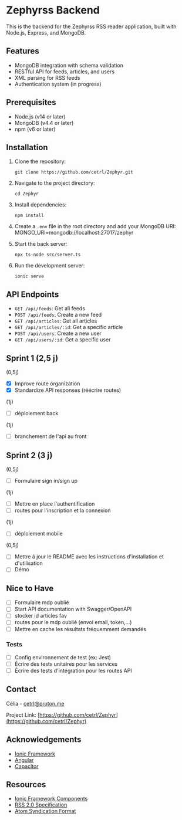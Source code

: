 # Zephyrss Backend

This is the backend for the Zephyrss RSS reader application, built with Node.js, Express, and MongoDB.

## Features

- MongoDB integration with schema validation
- RESTful API for feeds, articles, and users
- XML parsing for RSS feeds
- Authentication system (in progress)

## Prerequisites

- Node.js (v14 or later)
- MongoDB (v4.4 or later)
- npm (v6 or later)

## Installation

1. Clone the repository:
   ```
   git clone https://github.com/cetrl/Zephyr.git
   ```
2. Navigate to the project directory:
   ```
   cd Zephyr
   ```
3. Install dependencies:
   ```
   npm install
   ```
4. Create a `.env` file in the root directory and add your MongoDB URI:
MONGO_URI=mongodb://localhost:27017/zephyr

5. Start the back server:
   ```
   npx ts-node src/server.ts
   ```

6. Run the development server:
   ```
   ionic serve
   ```
   
## API Endpoints

- `GET /api/feeds`: Get all feeds
- `POST /api/feeds`: Create a new feed
- `GET /api/articles`: Get all articles
- `GET /api/articles/:id`: Get a specific article
- `POST /api/users`: Create a new user
- `GET /api/users/:id`: Get a specific user

## Sprint 1 (2,5 j)
(0,5j)
- [x] Improve route organization 
- [x] Standardize API responses (réécrire routes)

(1j)
- [ ] déploiement back

(1j)
- [ ] branchement de l'api au front

## Sprint 2 (3 j)
(0,5j)
- [ ] Formulaire sign in/sign up

(1j)
- [ ] Mettre en place l'authentification
- [ ] routes pour l'inscription et la connexion

(1j)
- [ ] déploiement mobile

(0,5j)
- [ ] Mettre à jour le README avec les instructions d'installation et d'utilisation
- [ ] Démo

## Nice to Have
- [ ] Formulaire mdp oublié 
- [ ] Start API documentation with Swagger/OpenAPI
- [ ] stocker id articles fav
- [ ] routes pour le mdp oublié (envoi email, token,...)
- [ ] Mettre en cache les résultats fréquemment demandés
### Tests
- [ ] Config environnement de test (ex: Jest)
- [ ] Écrire des tests unitaires pour les services
- [ ] Écrire des tests d'intégration pour les routes API

## Contact

Célia - [cetrl@proton.me](cetrl@proton.me)

Project Link: [https://github.com/cetrl/Zephyr](https://github.com/cetrl/Zephyr)

## Acknowledgements

- [Ionic Framework](https://ionicframework.com/)
- [Angular](https://angular.io/)
- [Capacitor](https://capacitorjs.com/)

## Resources

- [Ionic Framework Components](https://ionicframework.com/docs/components)
- [RSS 2.0 Specification](https://www.rssboard.org/rss-specification)
- [Atom Syndication Format](https://tools.ietf.org/html/rfc4287)
